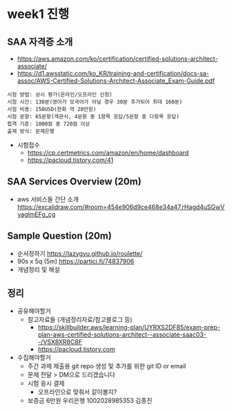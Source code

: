 # week1 진행

## SAA 자격증 소개
- https://aws.amazon.com/ko/certification/certified-solutions-architect-associate/
- https://d1.awsstatic.com/ko_KR/training-and-certification/docs-sa-assoc/AWS-Certified-Solutions-Architect-Associate_Exam-Guide.pdf
```
시험 방법: 상시 평가(온라인/오프라인 신청)
시험 시간: 130분(영어가 모국어가 아닐 경우 30분 추가되어 최대 160분)
시험 비용: 150USD(한화 약 20만원)
시험 문항: 65문항(객관식, 4문항 중 1항목 응답/5문항 중 다항목 응답)
합격 기준: 1000점 중 720점 이상
출제 방식: 문제은행
```
- 시험접수 
  - https://cp.certmetrics.com/amazon/en/home/dashboard
  - https://pacloud.tistory.com/41


## SAA Services Overview (20m)
- aws 서비스들 간단 소개 https://excalidraw.com/#room=454e906d9ce468e34a47,rHagd4uSGwVyaglmEFg_cg

## Sample Question (20m)
- 순서정하기 https://lazygyu.github.io/roulette/
- 90s x 5q (5m) https://partici.fi/74837906
- 개념정리 및 해설

## 정리
- 공유해야할거
  - 참고자료들 (개념정리자료/참고블로그 등)
    - https://skillbuilder.aws/learning-plan/UYRXS2DF85/exam-prep-plan-aws-certified-solutions-architect--associate-saac03--/VSX8XR8C8F
    - https://pacloud.tistory.com
- 수집해야할거
  - 주간 과제 제출용 git repo 생성 및 추가를 위한 git ID or email
  - 문제 전달 > DM으로 드리겠습니다
  - 시험 응시 결제
    - 오프라인으로 맞춰서 같이볼지?
  - 보증금 6만원 우리은행 1002028985353 김종진